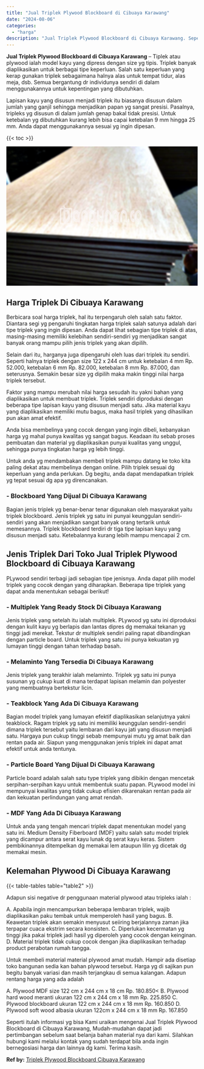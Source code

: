 ```yaml
---
title: "Jual Triplek Plywood Blockboard di Cibuaya Karawang"
date: "2024-08-06"
categories: 
  - "harga"
description: "Jual Triplek Plywood Blockboard di Cibuaya Karawang. Seperti itulah informasi yg bisa Kami uraikan mengenai Jual Triplek Plywood Blockboard di Cibuaya Karawa..."
---
```


**Jual Triplek Plywood Blockboard di Cibuaya Karawang** – Tiplek atau plywood ialah model kayu yang dipress dengan size yg tipis. Triplek banyak diaplikasikan untuk berbagai tipe keperluan. Salah satu keperluan yang kerap gunakan triplek sebagaimana halnya alas untuk tempat tidur, alas meja, dsb. Semua bergantung dr individunya sendiri di dalam menggunakannya untuk kepentingan yang dibutuhkan.

Lapisan kayu yang disusun menjadi triplek itu biasanya disusun dalam jumlah yang ganjil sehingga menjadikan papan yg sangat presisi. Pasalnya, tripleks yg disusun di dalam jumlah genap bakal tidak presisi. Untuk ketebalan yg dibutuhkan kurang lebih bisa capai ketebalan 9 mm hingga 25 mm. Anda dapat menggunakannya sesuai yg ingin dipesan.

{{< toc >}}

![Jual Triplek Plywood Blockboard di Cibuaya Karawang](/images/jual-triplek-murah-16.png)

## Harga Triplek Di Cibuaya Karawang

Berbicara soal harga triplek, hal itu terpengaruh oleh salah satu faktor. Diantara segi yg pengaruhi tingkatan harga triplek salah satunya adalah dari tipe triplek yang ingin dipesan. Anda dapat lihat sebagian tipe triplek di atas, masing-masing memiliki kelebihan sendiri-sendiri yg menjadikan sangat banyak orang mampu pilih jenis triplek yang akan dipilih.

Selain dari itu, harganya juga dipengaruhi oleh luas dari triplek itu sendiri. Seperti halnya triplek dengan size 122 x 244 cm untuk ketebalan 4 mm Rp. 52.000, ketebalan 6 mm Rp. 82.000, ketebalan 8 mm Rp. 87.000, dan seterusnya. Semakin besar size yg dipilih maka makin tinggi nilai harga triplek tersebut.

Faktor yang mampu merubah nilai harga sesudah itu yakni bahan yang diaplikasikan untuk membuat triplek. Triplek sendiri diproduksi dengan beberapa tipe lapisan kayu yang disusun menjadi satu. Jika material kayu yang diaplikasikan memiliki mutu bagus, maka hasil triplek yang dihasilkan pun akan amat efektif.

Anda bisa membelinya yang cocok dengan yang ingin dibeli, kebanyakan harga yg mahal punya kwalitas yg sangat bagus. Keadaan itu sebab proses pembuatan dan material yg diaplikasikan punyai kualitas yang unggul, sehingga punya tingkatan harga yg lebih tinggi.

Untuk anda yg mendambakan membeli triplek mampu datang ke toko kita paling dekat atau membelinya dengan online. Pilih triplek sesuai dg keperluan yang anda perlukan. Dg begitu, anda dapat mendapatkan triplek yg tepat sesuai dg apa yg direncanakan.

### \- Blockboard Yang Dijual Di Cibuaya Karawang

Bagian jenis triplek yg benar-benar tenar digunakan oleh masyarakat yaitu triplek blockboard. Jenis triplek yg satu ini punyai keunggulan sendiri-sendiri yang akan menjadikan sangat banyak orang tertarik untuk memesannya. Triplek blockboard terdiri dr tiga tipe lapisan kayu yang disusun menjadi satu. Ketebalannya kurang lebih mampu mencapai 2 cm.

## Jenis Triplek Dari Toko Jual Triplek Plywood Blockboard di Cibuaya Karawang

PLywood sendiri terbagi jadi sebagian tipe jenisnya. Anda dapat pilih model triplek yang cocok dengan yang diharapkan. Beberapa tipe triplek yang dapat anda menentukan sebagai berikut!

### \- Multiplek Yang Ready Stock Di Cibuaya Karawang

Jenis triplek yang setelah itu ialah multiplek. PLywood yg satu ini diproduksi dengan kulit kayu yg berlapis dan lantas dipres dg memakai tekanan yg tinggi jadi merekat. Tekstur dr multiplek sendiri paling rapat dibandingkan dengan particle board. Untuk triplek yang satu ini punya kekuatan yg lumayan tinggi dengan tahan terhadap basah.

### \- Melaminto Yang Tersedia Di Cibuaya Karawang

Jenis triplek yang terakhir ialah melaminto. Triplek yg satu ini punya susunan yg cukup kuat di mana terdapat lapisan melamin dan polyester yang membuatnya bertekstur licin.

### \- Teakblock Yang Ada Di Cibuaya Karawang

Bagian model triplek yang lumayan efektif diaplikasikan selanjutnya yakni teakblock. Ragam triplek yg satu ini memiliki keunggulan sendiri-sendiri dimana triplek tersebut yaitu lembaran dari kayu jati yang disusun menjadi satu. Hargaya pun cukup tinggi sebab mempunyai mutu yg amat baik dan rentan pada air. Siapun yang menggunakan jenis triplek ini dapat amat efektif untuk anda tentunya.

### \- Particle Board Yang Dijual Di Cibuaya Karawang

Particle board adalah salah satu type triplek yang dibikin dengan mencetak serpihan-serpihan kayu untuk membentuk suatu papan. PLywood model ini mempunyai kwalitas yang tidak cukup efisien dikarenakan rentan pada air dan kekuatan perlindungan yang amat rendah.

### \- MDF Yang Ada Di Cibuaya Karawang

Untuk anda yang tengah mencari triplek dapat menentukan model yang satu ini. Medium Density Fiberboard (MDF) yaitu salah satu model triplek yang dicampur antara serat kayu lunak dg serat kayu keras. Sistem pembikinannya ditempelkan dg memakai lem ataupun lilin yg dicetak dg memakai mesin.

## Kelemahan Plywood Di Cibuaya Karawang

{{< table-tables table="table2" >}}

Adapun sisi negative dr penggunaan material plywood atau tripleks ialah :

A. Apabila ingin mencampurkan beberapa lembaran triplek, wajib diaplikasikan paku tembak untuk memperoleh hasil yang bagus. B. Keawetan triplek akan semakin menyusut seiiring berjalannya zaman jika terpapar cuaca ekstrim secara konsisten. C. Diperlukan kecermatan yg tinggi jika pakai triplek jadi hasil yg diperoleh yang cocok dengan keinginan. D. Material triplek tidak cukup cocok dengan jika diaplikasikan terhadap product perabotan rumah tangga.

Untuk membeli material material plywood amat mudah. Hampir ada disetiap toko bangunan sedia kan bahan plywood tersebut. Harga yg di sajikan pun begitu banyak variasi dan masih terjangkau di semua kalangan. Adapun rentang harga yang ada adalah

A. Plywood MDF size 122 cm x 244 cm x 18 cm Rp. 180.850< B. Plywood hard wood meranti ukuran 122 cm x 244 cm x 18 mm Rp. 225.850 C. Plywood blockboard ukuran 122 cm x 244 cm x 18 mm Rp. 160.850 D. Plywood soft wood albasia ukuran 122cm x 244 cm x 18 mm Rp. 167.850

Seperti itulah informasi yg bisa Kami uraikan mengenai Jual Triplek Plywood Blockboard di Cibuaya Karawang, Mudah-mudahan dapat jadi pertimbangan sebelum saat belanja bahan material nya dari kami. Silahkan hubungi kami melalui kontak yang sudah terdapat bila anda ingin bernegosiasi harga dan lainnya dg kami. Terima kasih.

**Ref by:** [Triplek Plywood Blockboard Cibuaya Karawang](https://id.wikipedia.org/wiki/Triplek)
